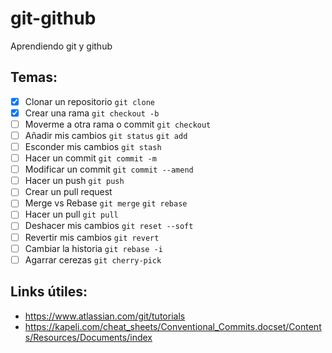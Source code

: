 # git-github

Aprendiendo git y github

## Temas:

- [x] Clonar un repositorio `git clone`
- [x] Crear una rama `git checkout -b`
- [ ] Moverme a otra rama o commit `git checkout`
- [ ] Añadir mis cambios `git status` `git add`
- [ ] Esconder mis cambios `git stash`
- [ ] Hacer un commit `git commit -m`
- [ ] Modificar un commit `git commit --amend`
- [ ] Hacer un push `git push`
- [ ] Crear un pull request
- [ ] Merge vs Rebase `git merge` `git rebase`
- [ ] Hacer un pull `git pull`
- [ ] Deshacer mis cambios `git reset --soft`
- [ ] Revertir mis cambios `git revert`
- [ ] Cambiar la historia `git rebase -i`
- [ ] Agarrar cerezas `git cherry-pick`

## Links útiles:

- https://www.atlassian.com/git/tutorials
- https://kapeli.com/cheat_sheets/Conventional_Commits.docset/Contents/Resources/Documents/index
